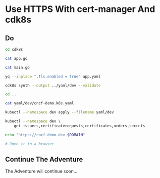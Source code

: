 # Use HTTPS With cert-manager And cdk8s

## Do

```bash
cd cdk8s

cat app.go

cat main.go

yq --inplace ".tls.enabled = true" app.yaml

cdk8s synth --output ../yaml/dev --validate 

cd ..

cat yaml/dev/cncf-demo.k8s.yaml

kubectl --namespace dev apply --filename yaml/dev

kubectl --namespace dev \
    get issuers,certificaterequests,certificates,orders,secrets

echo "https://cncf-demo-dev.$DOMAIN"

# Open it in a browser
```

## Continue The Adventure

The Adventure will continue soon...
